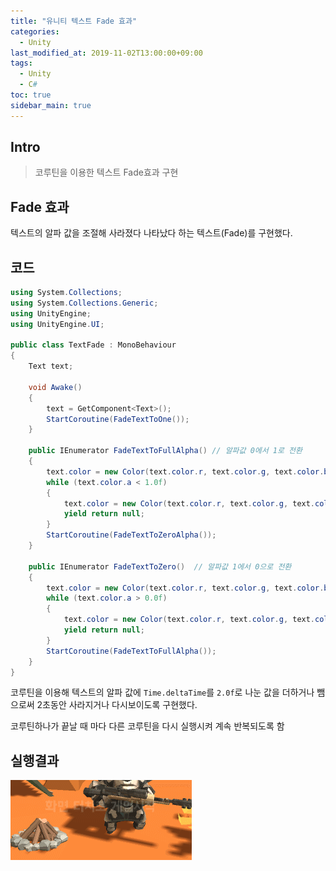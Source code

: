 ```yaml
---
title: "유니티 텍스트 Fade 효과"
categories: 
  - Unity
last_modified_at: 2019-11-02T13:00:00+09:00
tags: 
  - Unity 
  - C#
toc: true
sidebar_main: true
---
```


## Intro

> 코루틴을 이용한 텍스트 Fade효과 구현


## Fade 효과

텍스트의 알파 값을 조절해 사라졌다 나타났다 하는 텍스트(Fade)를 구현했다.

## 코드

```c#
using System.Collections;
using System.Collections.Generic;
using UnityEngine;
using UnityEngine.UI;

public class TextFade : MonoBehaviour
{
    Text text;
   
    void Awake()
    {
        text = GetComponent<Text>();
        StartCoroutine(FadeTextToOne());
    }

    public IEnumerator FadeTextToFullAlpha() // 알파값 0에서 1로 전환
    {
        text.color = new Color(text.color.r, text.color.g, text.color.b, 0);
        while (text.color.a < 1.0f)
        {
            text.color = new Color(text.color.r, text.color.g, text.color.b, text.color.a + (Time.deltaTime / 2.0f));
            yield return null;
        }
        StartCoroutine(FadeTextToZeroAlpha());
    }

    public IEnumerator FadeTextToZero()  // 알파값 1에서 0으로 전환
    {
        text.color = new Color(text.color.r, text.color.g, text.color.b, 1);
        while (text.color.a > 0.0f)
        {
            text.color = new Color(text.color.r, text.color.g, text.color.b, text.color.a - (Time.deltaTime / 2.0f));
            yield return null;
        }
        StartCoroutine(FadeTextToFullAlpha());
    }
}
```

코루틴을 이용해 텍스트의 알파 값에 `Time.deltaTime`를 `2.0f`로 나눈 값을 더하거나 뺌으로써 2초동안 사라지거나 다시보이도록 구현했다.

코루틴하나가 끝날 때 마다 다른 코루틴을 다시 실행시켜 계속 반복되도록 함 

## 실행결과

![gif](https://github.com/lesslate/lesslate.github.io/blob/master/assets/img/Unity/fade/GIF.gif?raw=true)

